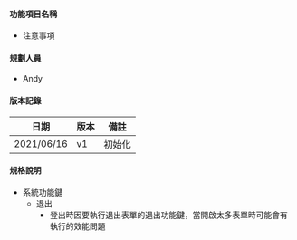 #### <div id="notification">功能項目名稱</div>
  * 注意事項

#### <div id="user">規劃人員</div>
  * Andy

#### <div id="version">版本記錄</div>
  |日期|版本|備註|
  |---|---|---|
  |2021/06/16|v1|初始化|

#### <div id="specification">規格說明</div>
  * 系統功能鍵
    * 退出
      * 登出時因要執行退出表單的退出功能鍵，當開啟太多表單時可能會有執行的效能問題
  
